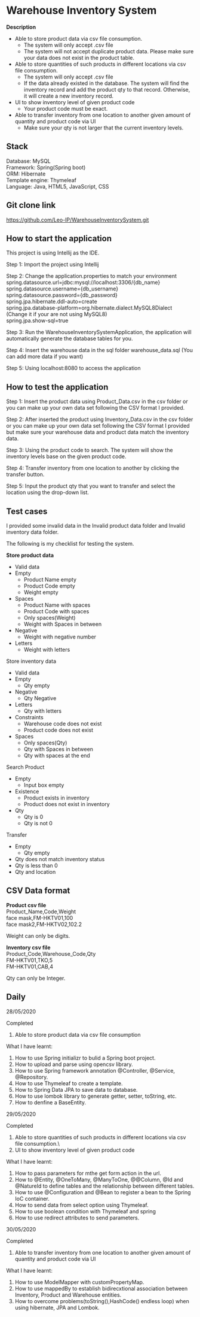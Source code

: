 # Warehouse Inventory System

**Description**

* Able to store product data via csv file consumption. 
    * The system will only accept .csv file
    * The system will not accept duplicate product data. Please make sure your data does not exist in the product table.
*	Able to store quantities of such products in different locations via csv file consumption.
    * The system will only accept .csv file
    * If the data already existed in the database. The system will find the inventory record and add the product qty to that record. Otherwise, it will create a new inventory record.
*	UI to show inventory level of given product code
    * Your product code must be exact.
*	Able to transfer inventory from one location to another given amount of quantity and product code via UI
    * Make sure your qty is not larger that the current inventory levels.

Stack
---
Database: MySQL\
Framework: Spring(Spring boot)\
ORM: Hibernate\
Template engine: Thymeleaf\
Language: Java, HTML5, JavaScript, CSS

Git clone link
---
https://github.com/Leo-IP/WarehouseInventorySystem.git

How to start the application
---
This project is using Intellij as the IDE.

Step 1:
Import the project using Intellij

Step 2:
Change the application.properties to match your environment
spring.datasource.url=jdbc:mysql://localhost:3306/{db_name}\
spring.datasource.username={db_username}\
spring.datasource.password={db_password}\
spring.jpa.hibernate.ddl-auto=create\
spring.jpa.database-platform=org.hibernate.dialect.MySQL8Dialect (Change it if your are not using MySQL8)\
spring.jpa.show-sql=true

Step 3:
Run the WarehouseInventorySystemApplication, the application will automatically generate the database tables for you.

Step 4:
Insert the warehouse data in the sql folder warehouse_data.sql (You can add more data if you want)

Step 5:
Using localhost:8080 to access the application

How to test the application
---
Step 1:
Insert the product data using Product_Data.csv in the csv folder or you can make up your own data set following the CSV format I provided. 

Step 2:
After inserted the product using Inventory_Data.csv in the csv folder or you can make up your own data set following the CSV format I provided but make sure your warehouse data and product data match the inventory data.

Step 3:
Using the product code to search. The system will show the inventory levels base on the given product code.

Step 4:
Transfer inventory from one location to another by clicking the transfer button.

Step 5: 
Input the product qty that you want to transfer and select the location using the drop-down list.

Test cases
---
I provided some invalid data in the Invalid product data folder and  Invalid inventory data folder.

The following is my checklist for testing the system.

**Store product data**

  * Valid data
  * Empty
    * Product Name empty  
    * Product Code empty
    * Weight empty
  * Spaces
    * Product Name with spaces
    * Product Code with spaces
    * Only spaces(Weight)
    * Weight with Spaces in between
  * Negative
    * Weight with negative number
  * Letters
    * Weight with letters
    
Store inventory data

  * Valid data
  * Empty
    * Qty empty
  * Negative
    * Qty Negative
  * Letters
    * Qty with letters
  * Constraints
    * Warehouse code does not exist
    * Product code does not exist
  * Spaces
    * Only spaces(Qty)
    * Qty with Spaces in between
    * Qty with spaces at the end
    
Search Product

  * Empty
    * Input box empty
  * Existence
    * Product exists in inventory
    * Product does not exist in inventory
  * Qty
    * Qty is 0
    * Qty is not 0
    
Transfer

  * Empty
    * Qty empty 
  * Qty does not match inventory status
  * Qty is less than 0
  * Qty and location

CSV Data format
---
**Product csv file**\
Product_Name,Code,Weight\
face mask,FM-HKTV01,100\
face mask2,FM-HKTV02,102.2

Weight can only be digits.

**Inventory csv file**\
Product_Code,Warehouse_Code,Qty\
FM-HKTV01,TKO,5\
FM-HKTV01,CAB,4

Qty can only be Integer.


Daily
---
28/05/2020

Completed
1. Able to store product data via csv file consumption

What I have learnt:
1. How to use Spring initializr to bulid a Spring boot project.
2. How to upload and parse using opencsv library.
3. How to use Spring framework annotation @Controller, @Service, @Repository.
4. How to use Thymeleaf to create a template.
5. How to Spring Data JPA to save data to database.
6. How to use lombok library to generate getter, setter, toString, etc.
7. How to denfine a BaseEntity.


29/05/2020

Completed
1. Able to store quantities of such products in different locations via csv file consumption.\
2. UI to show inventory level of given product code

What I have learnt:
1. How to pass parameters for mthe get form action in the url.
2. How to @Entity, @OneToMany, @ManyToOne, @@Column, @Id and @NatureId to define tables and the relationship between different tables.
3. How to use @Configuration and @Bean to register a bean to the Spring IoC container.
4. How to send data from select option using Thymeleaf.
5. How to use boolean condition with Thymeleaf and spring
6. How to use redirect attributes to send parameters.

30/05/2020

Completed 
1. Able to transfer inventory from one location to another given amount of quantity and product code via UI

What I have learnt:
1. How to use ModelMapper with customPropertyMap.
2. How to use mappedBy to establish bidirecxtional association between Inventory, Product and Warehouse entities.
3. How to overcome problems(toString(),HashCode() endless loop) when using hibernate, JPA and Lombok.





